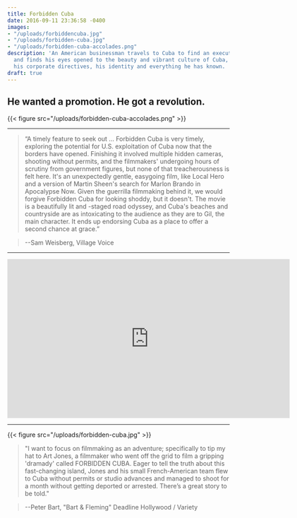 ```yaml
---
title: Forbidden Cuba
date: 2016-09-11 23:36:58 -0400
images:
- "/uploads/forbiddencuba.jpg"
- "/uploads/forbidden-cuba.jpg"
- "/uploads/forbidden-cuba-accolades.png"
description: 'An American businessman travels to Cuba to find an executive gone rogue,
  and finds his eyes opened to the beauty and vibrant culture of Cuba, challenging
  his corporate directives, his identity and everything he has known. '
draft: true
---
```

## He wanted a promotion. He got a revolution.


{{< figure src="/uploads/forbidden-cuba-accolades.png" >}}
 ____________

> “A timely feature to seek out … Forbidden Cuba is very timely, exploring the potential for U.S. exploitation of Cuba now that the borders have opened. Finishing it involved multiple hidden cameras, shooting without permits, and the filmmakers' undergoing hours of scrutiny from government figures, but none of that treacherousness is felt here. It's an unexpectedly gentle, easygoing film, like Local Hero and a version of Martin Sheen's search for Marlon Brando in Apocalypse Now. Given the guerrilla filmmaking behind it, we would forgive Forbidden Cuba for looking shoddy, but it doesn't. The movie is a beautifully lit and -staged road odyssey, and Cuba's beaches and countryside are as intoxicating to the audience as they are to Gil, the main character. It ends up endorsing Cuba as a place to offer a second chance at grace.”

 > --Sam Weisberg, Village Voice

---


<iframe src="https://player.vimeo.com/video/158077339" width="640" height="360" frameborder="0" webkitallowfullscreen="" mozallowfullscreen="" allowfullscreen=""></iframe>


---


{{< figure src="/uploads/forbidden-cuba.jpg" >}}

> "I want to focus on filmmaking as an adventure; specifically to tip my hat to Art Jones, a filmmaker who went off the grid to film a gripping 'dramady' called FORBIDDEN CUBA. Eager to tell the truth about this fast-changing island, Jones and his small French-American team flew to Cuba without permits or studio advances and managed to shoot for a month without getting deported or arrested. There’s a great story to be told."

> --Peter Bart, "Bart & Fleming"
  Deadline Hollywood / Variety
